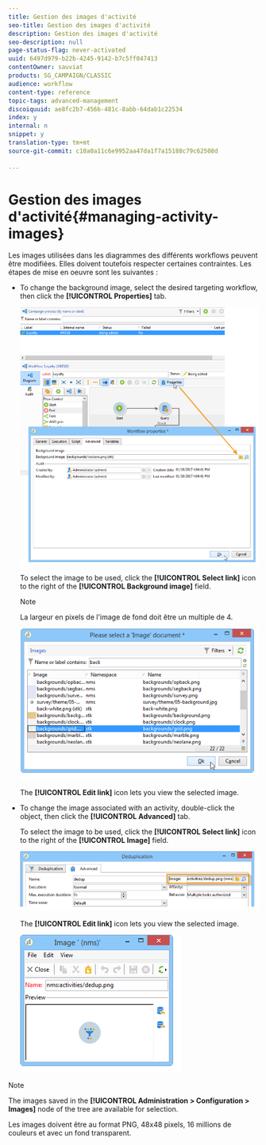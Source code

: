 ```yaml
---
title: Gestion des images d'activité
seo-title: Gestion des images d'activité
description: Gestion des images d'activité
seo-description: null
page-status-flag: never-activated
uuid: 6497d979-b22b-4245-9142-b7c5ff047413
contentOwner: sauviat
products: SG_CAMPAIGN/CLASSIC
audience: workflow
content-type: reference
topic-tags: advanced-management
discoiquuid: ae8fc2b7-456b-481c-8abb-64dab1c22534
index: y
internal: n
snippet: y
translation-type: tm+mt
source-git-commit: c10a0a11c6e9952aa47da1f7a15188c79c62508d

---
```



# Gestion des images d&#39;activité{#managing-activity-images}

Les images utilisées dans les diagrammes des différents workflows peuvent être modifiées. Elles doivent toutefois respecter certaines contraintes. Les étapes de mise en oeuvre sont les suivantes :

* To change the background image, select the desired targeting workflow, then click the **[!UICONTROL Properties]** tab.

   ![](assets/s_user_segmentation_properties_tab.png)

   To select the image to be used, click the **[!UICONTROL Select link]** icon to the right of the **[!UICONTROL Background image]** field.

   >[!NOTE]
   >
   >La largeur en pixels de l&#39;image de fond doit être un multiple de 4.

   ![](assets/s_user_segmentation_background_select.png)

   The **[!UICONTROL Edit link]** icon lets you view the selected image.

* To change the image associated with an activity, double-click the object, then click the **[!UICONTROL Advanced]** tab.

   To select the image to be used, click the **[!UICONTROL Select link]** icon to the right of the **[!UICONTROL Image]** field.

   ![](assets/s_user_segmentation_activity_image.png)

   The **[!UICONTROL Edit link]** icon lets you view the selected image.

   ![](assets/s_user_segmentation_activity_image_select.png)

>[!NOTE]
>
>The images saved in the **[!UICONTROL Administration > Configuration > Images]** node of the tree are available for selection.
>  
>Les images doivent être au format PNG, 48x48 pixels, 16 millions de couleurs et avec un fond transparent.

